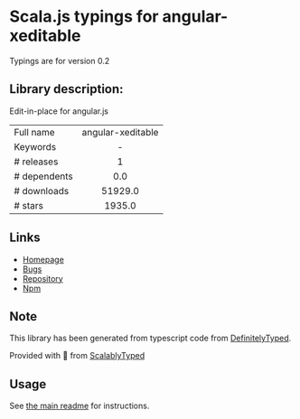 
# Scala.js typings for angular-xeditable

Typings are for version 0.2

## Library description:
Edit-in-place for angular.js

|                    |                 |
| ------------------ | :-------------: |
| Full name          | angular-xeditable |
| Keywords           | - |
| # releases         | 1 |
| # dependents       | 0.0 |
| # downloads        | 51929.0 |
| # stars            | 1935.0 |

## Links
- [Homepage](https://vitalets.github.io/angular-xeditable)
- [Bugs](https://github.com/vitalets/angular-xeditable/issues)
- [Repository](https://github.com/vitalets/angular-xeditable)
- [Npm](https://www.npmjs.com/package/angular-xeditable)
    


## Note
This library has been generated from typescript code from [DefinitelyTyped](https://definitelytyped.org).

Provided with :purple_heart: from [ScalablyTyped](https://github.com/oyvindberg/ScalablyTyped)

## Usage
See [the main readme](../../readme.md) for instructions.


